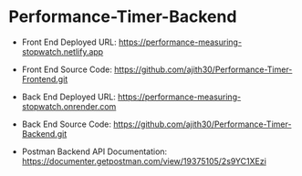 # Performance-Timer-Backend

- Front End Deployed URL: https://performance-measuring-stopwatch.netlify.app

- Front End Source Code: https://github.com/ajith30/Performance-Timer-Frontend.git


- Back End Deployed URL: https://performance-measuring-stopwatch.onrender.com
 
- Back End Source Code:  https://github.com/ajith30/Performance-Timer-Backend.git

 - Postman Backend API Documentation: https://documenter.getpostman.com/view/19375105/2s9YC1XEzi
